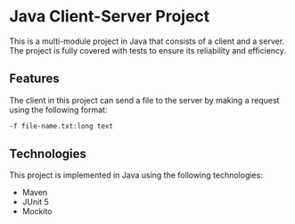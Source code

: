 # Java Client-Server Project

This is a multi-module project in Java that consists of a client and a server. The project is fully covered with tests to ensure its reliability and efficiency.

## Features

The client in this project can send a file to the server by making a request using the following format:

```bash
-f file-name.txt:long text
```

## Technologies

This project is implemented in Java using the following technologies:
- Maven
- JUnit 5
- Mockito


